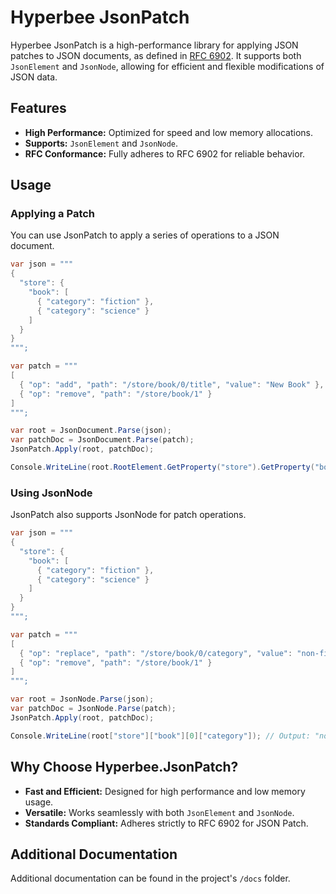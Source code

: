 # Hyperbee JsonPatch

Hyperbee JsonPatch is a high-performance library for applying JSON patches to JSON documents, as defined in [RFC 6902](https://www.rfc-editor.org/rfc/rfc6902.html). It supports both `JsonElement` and `JsonNode`, allowing for efficient and flexible modifications of JSON data.

## Features

- **High Performance:** Optimized for speed and low memory allocations.
- **Supports:** `JsonElement` and `JsonNode`.
- **RFC Conformance:** Fully adheres to RFC 6902 for reliable behavior.

## Usage

### Applying a Patch

You can use JsonPatch to apply a series of operations to a JSON document.

```csharp
var json = """
{ 
  "store": { 
    "book": [
      { "category": "fiction" }, 
      { "category": "science" } 
    ] 
  } 
}
""";

var patch = """
[
  { "op": "add", "path": "/store/book/0/title", "value": "New Book" },
  { "op": "remove", "path": "/store/book/1" }
]
""";

var root = JsonDocument.Parse(json);
var patchDoc = JsonDocument.Parse(patch);
JsonPatch.Apply(root, patchDoc);

Console.WriteLine(root.RootElement.GetProperty("store").GetProperty("book")[0].GetProperty("title")); // Output: "New Book"
```

### Using JsonNode

JsonPatch also supports JsonNode for patch operations.

```csharp
var json = """
{ 
  "store": { 
    "book": [
      { "category": "fiction" }, 
      { "category": "science" } 
    ] 
  } 
}
""";

var patch = """
[
  { "op": "replace", "path": "/store/book/0/category", "value": "non-fiction" },
  { "op": "remove", "path": "/store/book/1" }
]
""";

var root = JsonNode.Parse(json);
var patchDoc = JsonNode.Parse(patch);
JsonPatch.Apply(root, patchDoc);

Console.WriteLine(root["store"]["book"][0]["category"]); // Output: "non-fiction"
```

## Why Choose Hyperbee.JsonPatch?

- **Fast and Efficient:** Designed for high performance and low memory usage.
- **Versatile:** Works seamlessly with both `JsonElement` and `JsonNode`.
- **Standards Compliant:** Adheres strictly to RFC 6902 for JSON Patch.

## Additional Documentation

Additional documentation can be found in the project's `/docs` folder.
